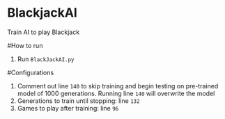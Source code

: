 # BlackjackAI
Train AI to play Blackjack

#How to run
1. Run `BlackJackAI.py`

#Configurations
1. Comment out line `140` to skip training and begin testing on pre-trained model of 1000 generations. Running line `140` will overwrite the model
2. Generations to train until stopping: line `132`
3. Games to play after training: line `96`
